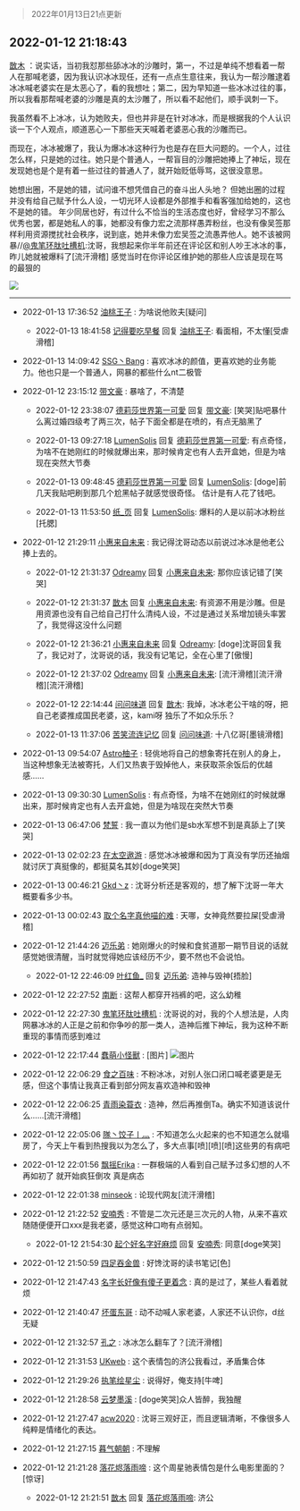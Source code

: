 > 2022年01月13日21点更新
<link rel="stylesheet" href="https://cdn.jsdelivr.net/gh/taotie6/sampleJSON@main/css/photo_show.css">
<meta name="referrer" content="no-referrer" />


 ## 2022-01-12 21:18:43 

 [㪚木](https://www.coolapk.com/feed/32778375?shareKey=ZmFlMTkwOGY4YzI4NjFkZWRlNTA~) ：说实话，当初我怼那些舔冰冰的沙雕时，第一，不过是单纯不想看着一帮人在那喊老婆，因为我认识冰冰现任，还有一点点生意往来，我认为一帮沙雕逮着冰冰喊老婆实在是太恶心了，看的我想吐；第二，因为早知道一些冰冰过往的事，所以我看那帮喊老婆的沙雕是真的太沙雕了，所以看不起他们，顺手讽刺一下。<!--break-->

我虽然看不上冰冰，认为她败夫，但也并非是在针对冰冰，而是根据我的个人认识谈一下个人观点，顺道恶心一下那些天天喊着老婆恶心我的沙雕而已。

而现在，冰冰被爆了，我认为爆冰冰这种行为也是存在巨大问题的。一个人，过往怎么样，只是她的过往。她只是个普通人，一帮盲目的沙雕把她捧上了神坛，现在发现她也是个是有着一些过往的普通人了，就开始贬低辱骂，这很没意思。

她想出圈，不是她的错，试问谁不想凭借自己的奋斗出人头地？
但她出圈的过程并没有给自己赋予什么人设，一切光环人设都是外部推手和看客强加给她的，这也不是她的错。
年少同居也好，有过什么不恰当的生活态度也好，曾经学习不那么优秀也罢，都是她私人的事，她都没有像力宏之流那样愚弄粉丝，也没有像吴签那样利用资源搅扰社会秩序，说到底，她并未像力宏吴签之流愚弄他人。她不该被网暴//<a class="feed-link-uname" href="/u/鬼笔环肽吐槽机">@鬼笔环肽吐槽机</a>:沈哥，我想起来你半年前还在评论区和别人吵王冰冰的事，昨儿她就被爆料了[流汗滑稽]
感觉当时在你评论区维护她的那些人应该是现在骂的最狠的 

<div class="album">
<img class="img-item" src="https://image.coolapk.com/feed/2019/0414/11/1081091_1555213610_192@320x240.gif" />
</div>

 ------- 

- 2022-01-13 17:36:52 [油桃王子](uid=15045716) : 为啥说他败夫[疑问] 

    - 2022-01-13 18:41:58 [记得要吃早餐](uid=4374824) 回复 [油桃王子](uid=15045716): 看面相，不太懂[受虐滑稽] 

- 2022-01-13 14:09:42 [SSG丶Bang](uid=1441042) : 喜欢冰冰的颜值，更喜欢她的业务能力。他也只是一个普通人，网暴的都些什么nt二极管 

- 2022-01-12 23:15:12 [带文豪](uid=3156344) : 暴啥了，不清楚 

    - 2022-01-12 23:38:07 [德莉莎世界第一可愛](uid=1366366) 回复 [带文豪](uid=3156344): [笑哭]贴吧暴什么离过婚四级考了两三次，帖子下面全都是在喷的，有点无脑黑了 

    - 2022-01-13 09:27:18 [LumenSolis](uid=3591761) 回复 [德莉莎世界第一可愛](uid=1366366): 有点奇怪，为啥不在她刚红的时候就爆出来，那时候肯定也有人去开盒她，但是为啥现在突然大节奏 

    - 2022-01-13 09:48:45 [德莉莎世界第一可愛](uid=1366366) 回复 [LumenSolis](uid=3591761): [doge]前几天我贴吧刷到那几个尬黑帖子就感觉很奇怪。
估计是有人花了钱吧。 

    - 2022-01-13 11:53:50 [纸_页](uid=2205348) 回复 [LumenSolis](uid=3591761): 爆料的人是以前冰冰粉丝[托腮] 

- 2022-01-12 21:29:11 [小惠来自未来](uid=847097) : 我记得沈哥动态以前说过冰冰是他老公捧上去的。 

    - 2022-01-12 21:31:37 [Odreamy](uid=1658582) 回复 [小惠来自未来](uid=847097): 那你应该记错了[笑哭] 

    - 2022-01-12 21:31:37 [㪚木](uid=1081091) 回复 [小惠来自未来](uid=847097): 有资源不用是沙雕。但是用资源也没有自己给自己打什么清纯人设，不过是通过关系增加镜头率罢了，我觉得这没什么问题 

    - 2022-01-12 21:36:21 [小惠来自未来](uid=847097) 回复 [Odreamy](uid=1658582): [doge]沈哥回复我了，我记对了，沈哥说的话，我没有记笔记，全在心里了[傲慢] 

    - 2022-01-12 21:37:02 [Odreamy](uid=1658582) 回复 [小惠来自未来](uid=847097): [流汗滑稽][流汗滑稽][流汗滑稽] 

    - 2022-01-12 22:14:44 [问问味道](uid=1618747) 回复 [㪚木](uid=1081091): 我焯，冰冰老公干啥的呀，把自己老婆推成国民老婆，这，kami呀
独乐了不如众乐乐？ 

    - 2022-01-13 11:37:06 [苦笑流连记忆](uid=850644) 回复 [问问味道](uid=1618747): 十八亿哥[墨镜滑稽] 

- 2022-01-13 09:54:07 [Astro柚子](uid=1797650) : 轻佻地将自己的想象寄托在别人的身上，当这种想象无法被寄托，人们又热衷于毁掉他人，来获取茶余饭后的优越感…… 

- 2022-01-13 09:30:30 [LumenSolis](uid=3591761) : 有点奇怪，为啥不在她刚红的时候就爆出来，那时候肯定也有人去开盒她，但是为啥现在突然大节奏 

- 2022-01-13 06:47:06 [梵誓](uid=852089) : 我一直以为他们是sb水军想不到是真舔上了[笑哭] 

- 2022-01-13 02:02:23 [在太空遨游](uid=1105791) : 感觉冰冰被爆和因为丁真没有学历还抽烟就讨厌丁真挺像的，都挺莫名其妙[doge笑哭] 

- 2022-01-13 00:46:21 [Gkd丶z](uid=2491267) : 沈哥分析还是客观的，想了解下沈哥一年大概要看多少书。 

- 2022-01-13 00:02:43 [取个名字真他喵的难](uid=2242411) : 天哪，女神竟然要拉屎[受虐滑稽] 

- 2022-01-12 21:44:26 [迈乐弟](uid=1554109) : 她刚爆火的时候和食贫道那一期节目说的话就感觉她很清醒，当时就觉得她应该经历不少，要不然也不会说怕。 

    - 2022-01-12 22:46:09 [叶红鱼_](uid=728808) 回复 [迈乐弟](uid=1554109): 造神与毁神[捂脸] 

- 2022-01-12 22:27:52 [南断](uid=1225983) : 这帮人都穿开裆裤的吧，这么幼稚 

- 2022-01-12 22:27:30 [鬼笔环肽吐槽机](uid=5538134) : 沈哥说的对，我的个人想法是，人肉网暴冰冰的人正是之前和你争吵的那一类人，造神后推下神坛，我为这种不断重现的事情而感到难过 

- 2022-01-12 22:17:44 [蠢萌小怪獸](uid=2786281) : [图片] ![图片](https://image.coolapk.com/feed/2022/0112/22/2786281_e54de290_7063_5825_354@1080x2340.jpeg)

- 2022-01-12 22:06:29 [食之百味](uid=1895976) : 不粉冰冰，对别人张口闭口喊老婆更是无感，但这个事情让我真正看到部分网友喜欢造神和毁神 

- 2022-01-12 22:06:25 [青雨染蓑衣](uid=1535940) : 造神，然后再推倒Ta。确实不知道该说什么......[流汗滑稽] 

- 2022-01-12 22:05:06 [隊丶饺子丨灬](uid=1473276) : 不知道怎么火起来的也不知道怎么就塌房了，今天上午看到热搜我以为怎么了，多大点事[喷][喷][喷]这些男的有病吧 

- 2022-01-12 22:01:56 [飘摇Erika](uid=1067198) : 一群极端的人看到自己赋予过多幻想的人不再如初了 就开始疯狂倒攻 真是病态 

- 2022-01-12 22:01:38 [minseok](uid=2361006) : 论现代网友[流汗滑稽] 

- 2022-01-12 21:22:52 [安喃秀](uid=2237599) : 不管是二次元还是三次元的人物，从来不喜欢随随便便开口xxx是我老婆，感觉这种口吻有点弱知。 

    - 2022-01-12 21:54:30 [起个好名字好麻烦](uid=1758175) 回复 [安喃秀](uid=2237599): 同意[doge笑哭] 

- 2022-01-12 21:50:59 [四足吞金兽](uid=2416312) : 好馋沈哥的读书笔记[色] 

- 2022-01-12 21:47:43 [名字长好像有傻子更着念](uid=3042377) : 真的是过了，某些人看着就烦 

- 2022-01-12 21:40:47 [坏蛋东哥](uid=1117089) : 动不动喊人家老婆，人家还不认识你，d丝无疑 

- 2022-01-12 21:32:57 [孔之](uid=2621308) : 冰冰怎么翻车了？[流汗滑稽] 

- 2022-01-12 21:31:53 [UKweb](uid=3205288) : 这个表情包的济公我看过，矛盾集合体 

- 2022-01-12 21:29:26 [执笔绘星尘](uid=3895156) : 说得好，俺支持[牛啤] 

- 2022-01-12 21:28:58 [云梦墨溪](uid=938645) : [doge笑哭]众人皆醉，我独醒 

- 2022-01-12 21:27:47 [acw2020](uid=6251124) : 沈哥三观好正，而且逻辑清晰，不像很多人纯粹是情绪化的表达。 

- 2022-01-12 21:27:15 [暮气朝朝](uid=1273932) : 不理解 

- 2022-01-12 21:21:28 [落花烬落雨啼](uid=1966083) : 这个周星驰表情包是什么电影里面的？[惊讶] 

    - 2022-01-12 21:21:51 [㪚木](uid=1081091) 回复 [落花烬落雨啼](uid=1966083): 济公 

